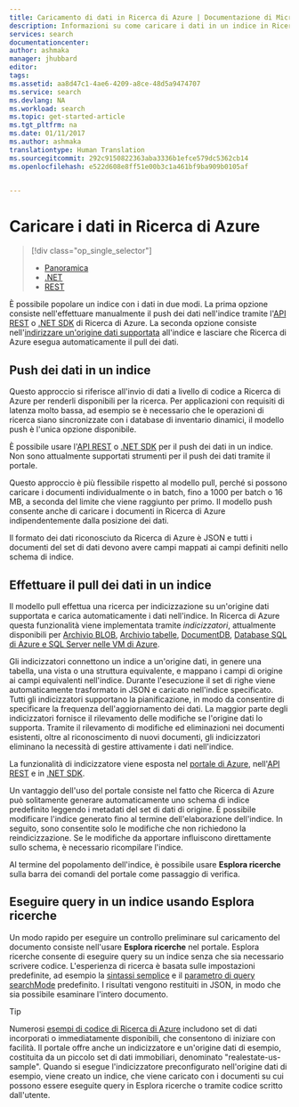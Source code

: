 ```yaml
---
title: Caricamento di dati in Ricerca di Azure | Documentazione di Microsoft
description: Informazioni su come caricare i dati in un indice in Ricerca di Azure
services: search
documentationcenter: 
author: ashmaka
manager: jhubbard
editor: 
tags: 
ms.assetid: aa8d47c1-4ae6-4209-a8ce-48d5a9474707
ms.service: search
ms.devlang: NA
ms.workload: search
ms.topic: get-started-article
ms.tgt_pltfrm: na
ms.date: 01/11/2017
ms.author: ashmaka
translationtype: Human Translation
ms.sourcegitcommit: 292c9150822363aba3336b1efce579dc5362cb14
ms.openlocfilehash: e522d608e8ff51e00b3c1a461bf9ba909b0105af


---
```

# <a name="upload-data-to-azure-search"></a>Caricare i dati in Ricerca di Azure
> [!div class="op_single_selector"]
> * [Panoramica](search-what-is-data-import.md)
> * [.NET](search-import-data-dotnet.md)
> * [REST](search-import-data-rest-api.md)
> 
> 

È possibile popolare un indice con i dati in due modi. La prima opzione consiste nell'effettuare manualmente il push dei dati nell'indice tramite l'[API REST](search-import-data-rest-api.md) o [.NET SDK](search-import-data-dotnet.md) di Ricerca di Azure. La seconda opzione consiste nell'[indirizzare un'origine dati supportata](search-indexer-overview.md) all'indice e lasciare che Ricerca di Azure esegua automaticamente il pull dei dati.

## <a name="push-data-to-an-index"></a>Push dei dati in un indice
Questo approccio si riferisce all'invio di dati a livello di codice a Ricerca di Azure per renderli disponibili per la ricerca. Per applicazioni con requisiti di latenza molto bassa, ad esempio se è necessario che le operazioni di ricerca siano sincronizzate con i database di inventario dinamici, il modello push è l'unica opzione disponibile.

È possibile usare l'[API REST](https://docs.microsoft.com/rest/api/searchservice/AddUpdate-or-Delete-Documents) o [.NET SDK](search-import-data-dotnet.md) per il push dei dati in un indice. Non sono attualmente supportati strumenti per il push dei dati tramite il portale.

Questo approccio è più flessibile rispetto al modello pull, perché si possono caricare i documenti individualmente o in batch, fino a 1000 per batch o 16 MB, a seconda del limite che viene raggiunto per primo. Il modello push consente anche di caricare i documenti in Ricerca di Azure indipendentemente dalla posizione dei dati.

Il formato dei dati riconosciuto da Ricerca di Azure è JSON e tutti i documenti del set di dati devono avere campi mappati ai campi definiti nello schema di indice. 

## <a name="pull-data-into-an-index"></a>Effettuare il pull dei dati in un indice
Il modello pull effettua una ricerca per indicizzazione su un'origine dati supportata e carica automaticamente i dati nell'indice. In Ricerca di Azure questa funzionalità viene implementata tramite *indicizzatori*, attualmente disponibili per [Archivio BLOB](search-howto-indexing-azure-blob-storage.md), [Archivio tabelle](search-howto-indexing-azure-tables.md), [DocumentDB](http://aka.ms/documentdb-search-indexer), [Database SQL di Azure e SQL Server nelle VM di Azure](search-howto-connecting-azure-sql-database-to-azure-search-using-indexers.md). 

Gli indicizzatori connettono un indice a un'origine dati, in genere una tabella, una vista o una struttura equivalente, e mappano i campi di origine ai campi equivalenti nell'indice. Durante l'esecuzione il set di righe viene automaticamente trasformato in JSON e caricato nell'indice specificato. Tutti gli indicizzatori supportano la pianificazione, in modo da consentire di specificare la frequenza dell'aggiornamento dei dati. La maggior parte degli indicizzatori fornisce il rilevamento delle modifiche se l'origine dati lo supporta. Tramite il rilevamento di modifiche ed eliminazioni nei documenti esistenti, oltre al riconoscimento di nuovi documenti, gli indicizzatori eliminano la necessità di gestire attivamente i dati nell'indice. 

La funzionalità di indicizzatore viene esposta nel [portale di Azure](search-import-data-portal.md), nell'[API REST](https://docs.microsoft.com/rest/api/searchservice/Indexer-operations) e in [.NET SDK](https://docs.microsoft.com/otnet/api/microsoft.azure.search.iindexersoperations?redirectedfrom=MSDN#microsoft_azure_search_iindexersoperations). 

Un vantaggio dell'uso del portale consiste nel fatto che Ricerca di Azure può solitamente generare automaticamente uno schema di indice predefinito leggendo i metadati del set di dati di origine. È possibile modificare l'indice generato fino al termine dell'elaborazione dell'indice. In seguito, sono consentite solo le modifiche che non richiedono la reindicizzazione. Se le modifiche da apportare influiscono direttamente sullo schema, è necessario ricompilare l'indice. 

Al termine del popolamento dell'indice, è possibile usare **Esplora ricerche** sulla barra dei comandi del portale come passaggio di verifica.

## <a name="query-an-index-using-search-explorer"></a>Eseguire query in un indice usando Esplora ricerche

Un modo rapido per eseguire un controllo preliminare sul caricamento del documento consiste nell'usare **Esplora ricerche** nel portale. Esplora ricerche consente di eseguire query su un indice senza che sia necessario scrivere codice. L'esperienza di ricerca è basata sulle impostazioni predefinite, ad esempio la [sintassi semplice](https://docs.microsoft.com/rest/api/searchservice/simple-query-syntax-in-azure-search) e il [parametro di query searchMode](https://docs.microsoft.com/rest/api/searchservice/search-documents) predefinito. I risultati vengono restituiti in JSON, in modo che sia possibile esaminare l'intero documento.

> [!TIP]
> Numerosi [esempi di codice di Ricerca di Azure](https://github.com/Azure-Samples/?utf8=%E2%9C%93&query=search) includono set di dati incorporati o immediatamente disponibili, che consentono di iniziare con facilità. Il portale offre anche un indicizzatore e un'origine dati di esempio, costituita da un piccolo set di dati immobiliari, denominato "realestate-us-sample". Quando si esegue l'indicizzatore preconfigurato nell'origine dati di esempio, viene creato un indice, che viene caricato con i documenti su cui possono essere eseguite query in Esplora ricerche o tramite codice scritto dall'utente.


<!--HONumber=Jan17_HO2-->


